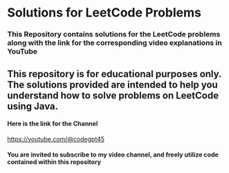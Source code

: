 # Solutions for LeetCode Problems
### This Repository contains solutions for the LeetCode problems along with the link for the corresponding video explanations in YouTube
## This repository is for educational purposes only. The solutions provided are intended to help you understand how to solve problems on LeetCode using Java.
#### Here is the link for the Channel
https://youtube.com/@codegpt45
#### You are invited to subscribe to my video channel, and freely utilize code contained within this repository
